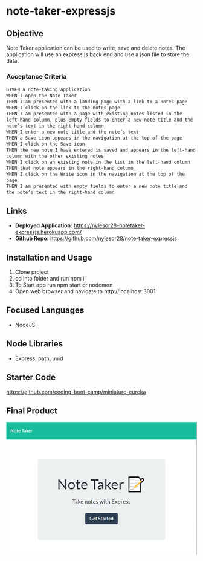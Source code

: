 # note-taker-expressjs
## Objective
Note Taker application can be used to write, save and delete notes. The application will use an express.js back end and use a json file to store the data. 


### Acceptance Criteria

```
GIVEN a note-taking application
WHEN I open the Note Taker
THEN I am presented with a landing page with a link to a notes page
WHEN I click on the link to the notes page
THEN I am presented with a page with existing notes listed in the left-hand column, plus empty fields to enter a new note title and the note’s text in the right-hand column
WHEN I enter a new note title and the note’s text
THEN a Save icon appears in the navigation at the top of the page
WHEN I click on the Save icon
THEN the new note I have entered is saved and appears in the left-hand column with the other existing notes
WHEN I click on an existing note in the list in the left-hand column
THEN that note appears in the right-hand column
WHEN I click on the Write icon in the navigation at the top of the page
THEN I am presented with empty fields to enter a new note title and the note’s text in the right-hand column
```



## Links

* **Deployed Application:** <https://nylesor28-notetaker-expressjs.herokuapp.com/> 
* **Github Repo:** <https://github.com/nylesor28/note-taker-expressjs>

## Installation and Usage
1. Clone project
2. cd into folder and run npm i
3. To Start app run npm start or nodemon 
4. Open web browser and navigate to http://localhost:3001

## Focused Languages
* NodeJS

## Node Libraries
* Express, path, uuid


## Starter Code
<https://github.com/coding-boot-camp/miniature-eureka>

 ## Final Product
![Screen Print of Weather Dashoard](/assets/images/note-taker.png)